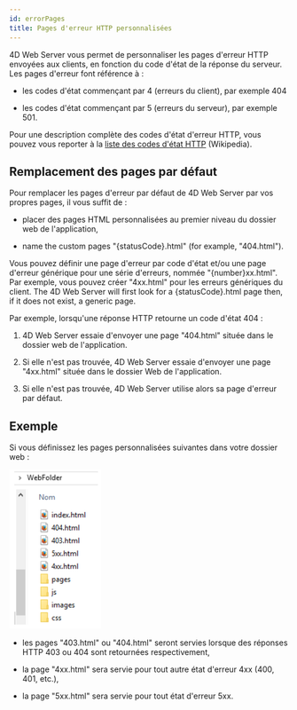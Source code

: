 ```yaml
---
id: errorPages
title: Pages d'erreur HTTP personnalisées
---
```


4D Web Server vous permet de personnaliser les pages d'erreur HTTP envoyées aux clients, en fonction du code d'état de la réponse du serveur. Les pages d'erreur font référence à :

*   les codes d'état commençant par 4 (erreurs du client), par exemple 404

*   les codes d'état commençant par 5 (erreurs du serveur), par exemple 501.

Pour une description complète des codes d'état d'erreur HTTP, vous pouvez vous reporter à la [liste des codes d'état HTTP](https://en.wikipedia.org/wiki/List_of_HTTP_status_codes) (Wikipedia).


## Remplacement des pages par défaut

Pour remplacer les pages d'erreur par défaut de 4D Web Server par vos propres pages, il vous suffit de :

*   placer des pages HTML personnalisées au premier niveau du dossier web de l'application,

*   name the custom pages "\{statusCode\}.html" (for example, "404.html").

Vous pouvez définir une page d'erreur par code d'état et/ou une page d'erreur générique pour une série d'erreurs, nommée "{number}xx.html". Par exemple, vous pouvez créer "4xx.html" pour les erreurs génériques du client. The 4D Web Server will first look for a \{statusCode\}.html page then, if it does not exist, a generic page.

Par exemple, lorsqu'une réponse HTTP retourne un code d'état 404 :

1.  4D Web Server essaie d'envoyer une page "404.html" située dans le dossier web de l'application.

2.  Si elle n'est pas trouvée, 4D Web Server essaie d'envoyer une page "4xx.html" située dans le dossier Web de l'application.

3.  Si elle n'est pas trouvée, 4D Web Server utilise alors sa page d'erreur par défaut.

## Exemple

Si vous définissez les pages personnalisées suivantes dans votre dossier web :

![](../assets/en/WebServer/errorPage.png)

*   les pages "403.html" ou "404.html" seront servies lorsque des réponses HTTP 403 ou 404 sont retournées respectivement,

*   la page "4xx.html" sera servie pour tout autre état d'erreur 4xx (400, 401, etc.),

*   la page "5xx.html" sera servie pour tout état d'erreur 5xx.

